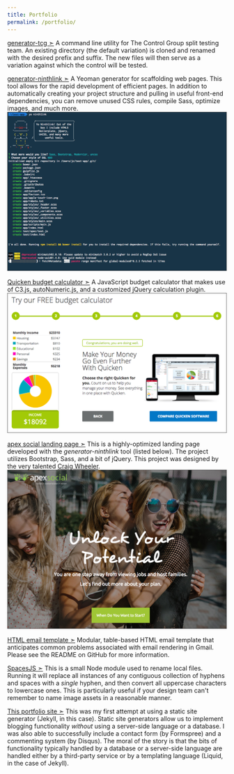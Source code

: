 ```yaml
---
title: Portfolio
permalink: /portfolio/
---
```


[generator-tcg &#10147;](https://www.npmjs.com/package/generator-tcg)
A command line utility for The Control Group split testing team. An existing directory (the default variation) is cloned and renamed with the desired prefix and suffix. The new files will then serve as a variation against which the control will be tested.

[generator-ninthlink &#10147;](https://www.npmjs.com/package/generator-ninthlink)
A Yeoman generator for scaffolding web pages. This tool allows for the rapid development of efficient pages. In addition to automatically creating your project structure and pulling in useful front-end dependencies, you can remove unused CSS rules, compile Sass, optimize images, and much more.
![image-title-here](/img/generator-ninthlink.png)

[Quicken budget calculator &#10147;](/calculator/)
A JavaScript budget calculator that makes use of C3.js, autoNumeric.js, and a customized jQuery calculation plugin.
![image-title-here](/img/quicken-budget.png)

[apex social landing page &#10147;](https://apex-social.org/9/startdate/)
This is a highly-optimized landing page developed with the *generator-ninthlink* tool (listed below). The project utilizes Bootstrap, Sass, and a bit of jQuery. This project was designed by the very talented [Craig Wheeler](http://www.craig-wheeler.com/).
![image-title-here](/img/apex-social.png)

[HTML email template &#10147;](https://github.com/jeffreysbrother/HTML-email-template)
Modular, table-based HTML email template that anticipates common problems associated with email rendering in Gmail. Please see the README on GitHub for more information.

<!-- [jeffreysbrother.com &#10147;](http://jeffreysbrother.com/)
This site was originally built using just Bootstrap, PHP, Sass, and Grunt. However, I've since converted the original design into a WordPress theme in order to add a blog (at the time I was interested in getting some experience with WordPress and wasn't yet aware of Jekyll or other static generators). View the project on [GitHub](https://github.com/jeffreysbrother/WordPress-integration).
*NOTE: This site is currently undergoing renovation.* -->

[SpacesJS &#10147;](https://www.npmjs.com/package/spacesjs)
This is a small Node module used to rename local files. Running it will replace all instances of any contiguous collection of hyphens and spaces with a *single* hyphen, and then convert all uppercase characters to lowercase ones. This is particularly useful if your design team can't remember to name image assets in a reasonable manner.

[This portfolio site &#10147;](https://github.com/jeffreysbrother/jeffreysbrother.github.io)
This was my first attempt at using a static site generator (Jekyll, in this case). Static site generators allow us to implement blogging functionality *without* using a server-side language or a database. I was also able to successfully include a contact form (by Formspree) and a commenting system (by Disqus). The moral of the story is that the bits of functionality typically handled by a database or a server-side language are handled either by a third-party service or by a templating language (Liquid, in the case of Jekyll).
